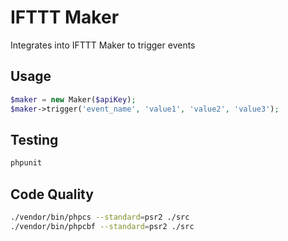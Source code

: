 # IFTTT Maker

Integrates into IFTTT Maker to trigger events

## Usage

```php
$maker = new Maker($apiKey);
$maker->trigger('event_name', 'value1', 'value2', 'value3');
```

## Testing

```bash
phpunit
```

## Code Quality
```bash
./vendor/bin/phpcs --standard=psr2 ./src
./vendor/bin/phpcbf --standard=psr2 ./src
```
